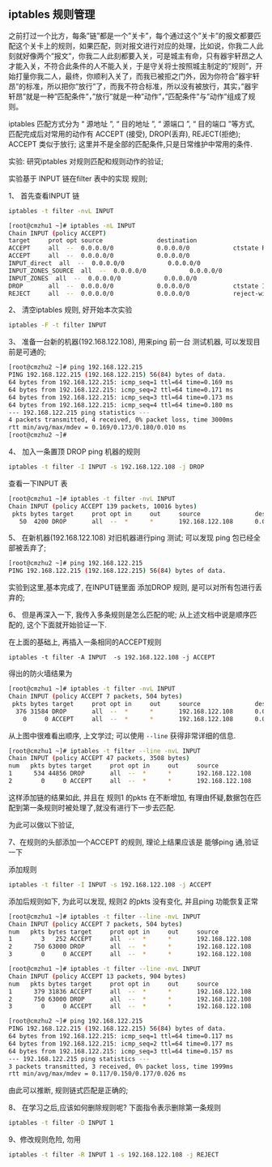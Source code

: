 ## iptables 规则管理

之前打过一个比方，每条”链”都是一个”关卡”，每个通过这个”关卡”的报文都要匹配这个关卡上的规则，如果匹配，则对报文进行对应的处理，比如说，你我二人此刻就好像两个”报文”，你我二人此刻都要入关，可是城主有命，只有器宇轩昂之人才能入关，不符合此条件的人不能入关，于是守关将士按照城主制定的”规则”，开始打量你我二人，最终，你顺利入关了，而我已被拒之门外，因为你符合”器宇轩昂”的标准，所以把你”放行”了，而我不符合标准，所以没有被放行，其实，”器宇轩昂”就是一种”匹配条件”，”放行”就是一种”动作”，”匹配条件”与”动作”组成了规则。

iptables 匹配方式分为 “ 源地址 ”, “ 目的地址 ”, “ 源端口 ”, “ 目的端口 ”等方式, 匹配完成后对常用的动作有 ACCEPT (接受), DROP(丢弃), REJECT(拒绝); ACCEPT 类似于放行; 这里并不是全部的匹配条件,只是日常维护中常用的条件.



实验: 研究iptables 对规则匹配和规则动作的验证;

实验基于 INPUT 链在filter 表中的实现 规则;

1、 首先查看INPUT 链

```bash
iptables -t filter -nvL INPUT
```

```bash
[root@cmzhu1 ~]# iptables -nL INPUT
Chain INPUT (policy ACCEPT)
target     prot opt source               destination
ACCEPT     all  --  0.0.0.0/0            0.0.0.0/0            ctstate RELATED,ESTABLISHED
ACCEPT     all  --  0.0.0.0/0            0.0.0.0/0
INPUT_direct  all  --  0.0.0.0/0            0.0.0.0/0
INPUT_ZONES_SOURCE  all  --  0.0.0.0/0            0.0.0.0/0
INPUT_ZONES  all  --  0.0.0.0/0            0.0.0.0/0
DROP       all  --  0.0.0.0/0            0.0.0.0/0            ctstate INVALID
REJECT     all  --  0.0.0.0/0            0.0.0.0/0            reject-with icmp-host-prohibited
```

2、 清空iptables 规则, 好开始本次实验

```bash
iptables -F -t filter INPUT
```



3、 准备一台新的机器(192.168.122.108), 用来ping 前一台 测试机器, 可以发现目前是可通的;

```bash
[root@cmzhu2 ~]# ping 192.168.122.215
PING 192.168.122.215 (192.168.122.215) 56(84) bytes of data.
64 bytes from 192.168.122.215: icmp_seq=1 ttl=64 time=0.169 ms
64 bytes from 192.168.122.215: icmp_seq=2 ttl=64 time=0.171 ms
64 bytes from 192.168.122.215: icmp_seq=3 ttl=64 time=0.173 ms
64 bytes from 192.168.122.215: icmp_seq=4 ttl=64 time=0.180 ms
--- 192.168.122.215 ping statistics ---
4 packets transmitted, 4 received, 0% packet loss, time 3000ms
rtt min/avg/max/mdev = 0.169/0.173/0.180/0.010 ms
[root@cmzhu2 ~]#
```

4、 加入一条置顶 DROP  ping 机器的规则

```bash
iptables -t filter -I INPUT -s 192.168.122.108 -j DROP
```

查看一下INPUT 表

```bash
[root@cmzhu1 ~]# iptables -t filter -nvL INPUT
Chain INPUT (policy ACCEPT 139 packets, 10016 bytes)
 pkts bytes target     prot opt in     out     source               destination
   50  4200 DROP       all  --  *      *       192.168.122.108      0.0.0.0/0
```

5、 在新机器(192.168.122.108) 对旧机器进行ping 测试;  可以发现 ping 包已经全部被丢弃了;

```bash
[root@cmzhu2 ~]# ping 192.168.122.215
PING 192.168.122.215 (192.168.122.215) 56(84) bytes of data.
```

实验到这里,基本完成了, 在INPUT链里面 添加DROP 规则, 是可以对所有包进行丢弃的;

6、 但是再深入一下, 我传入多条规则是怎么匹配的呢; 从上述文档中说是顺序匹配的, 这个下面就开始验证一下.

在上面的基础上, 再插入一条相同的ACCEPT规则

```
iptables -t filter -A INPUT  -s 192.168.122.108 -j ACCEPT
```

得出的防火墙结果为

```bash
[root@cmzhu1 ~]# iptables -t filter -nvL INPUT
Chain INPUT (policy ACCEPT 7 packets, 504 bytes)
 pkts bytes target     prot opt in     out     source               destination
  376 31584 DROP       all  --  *      *       192.168.122.108      0.0.0.0/0
    0     0 ACCEPT     all  --  *      *       192.168.122.108      0.0.0.0/0
```

从上图中很难看出顺序, 上文学过; 可以使用 `--line` 获得非常详细的信息.

```bash
[root@cmzhu1 ~]# iptables -t filter --line -nvL INPUT
Chain INPUT (policy ACCEPT 47 packets, 3508 bytes)
num   pkts bytes target     prot opt in     out     source               destination
1      534 44856 DROP       all  --  *      *       192.168.122.108      0.0.0.0/0
2        0     0 ACCEPT     all  --  *      *       192.168.122.108      0.0.0.0/0
```

这样添加链的结果如此, 并且在 规则1 的pkts 在不断增加, 有理由怀疑,数据包在匹配到第一条规则时被处理了,就没有进行下一步去匹配.

为此可以做以下验证, 

7、在规则的头部添加一个ACCEPT 的规则, 理论上结果应该是 能够ping 通,验证一下

添加规则

```bash
iptables -t filter -I INPUT -s 192.168.122.108 -j ACCEPT
```

添加后规则如下, 为此可以发现, 规则2 的pkts 没有变化, 并且ping 功能恢复正常

```bash
[root@cmzhu1 ~]# iptables -t filter --line -nvL INPUT
Chain INPUT (policy ACCEPT 7 packets, 504 bytes)
num   pkts bytes target     prot opt in     out     source               destination
1        3   252 ACCEPT     all  --  *      *       192.168.122.108      0.0.0.0/0
2      750 63000 DROP       all  --  *      *       192.168.122.108      0.0.0.0/0
3        0     0 ACCEPT     all  --  *      *       192.168.122.108      0.0.0.0/0
```



```bash
[root@cmzhu1 ~]# iptables -t filter --line -nvL INPUT
Chain INPUT (policy ACCEPT 13 packets, 904 bytes)
num   pkts bytes target     prot opt in     out     source               destination
1      379 31836 ACCEPT     all  --  *      *       192.168.122.108      0.0.0.0/0
2      750 63000 DROP       all  --  *      *       192.168.122.108      0.0.0.0/0
3        0     0 ACCEPT     all  --  *      *       192.168.122.108      0.0.0.0/0
```

```bash
[root@cmzhu2 ~]# ping 192.168.122.215
PING 192.168.122.215 (192.168.122.215) 56(84) bytes of data.
64 bytes from 192.168.122.215: icmp_seq=1 ttl=64 time=0.117 ms
64 bytes from 192.168.122.215: icmp_seq=2 ttl=64 time=0.177 ms
64 bytes from 192.168.122.215: icmp_seq=3 ttl=64 time=0.157 ms
--- 192.168.122.215 ping statistics ---
3 packets transmitted, 3 received, 0% packet loss, time 1999ms
rtt min/avg/max/mdev = 0.117/0.150/0.177/0.026 ms
```

由此可以推断, 规则链式匹配是正确的;

8、 在学习之后,应该如何删除规则呢? 下面指令表示删除第一条规则

```bash
iptables -t filter -D INPUT 1
```



9、修改规则危险, 勿用

```bash
iptables -t filter -R INPUT 1 -s 192.168.122.108 -j REJECT
```





 
